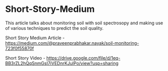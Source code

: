 # Short-Story-Medium

This article talks about monitoring soil with soil spectrosopy and making use of various techniques to predict the soil quality.

Short Story Medium Article - https://medium.com/@praveenprabhakar.nayak/soil-monitoring-723f0f55870f

Short Story Video - https://drive.google.com/file/d/1eq-BB3rZL2hQqSnmGsI7iVEDnrKJulPo/view?usp=sharing
